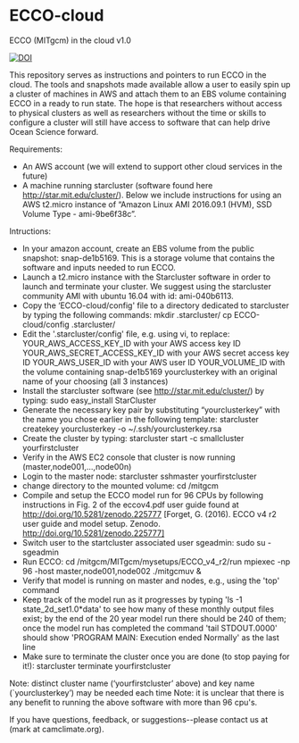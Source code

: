 # ECCO-cloud
ECCO (MITgcm) in the cloud v1.0

[![DOI](https://zenodo.org/badge/76081884.svg)](https://zenodo.org/badge/latestdoi/76081884)

This repository serves as instructions and pointers to run ECCO in the cloud.  The tools and snapshots made available allow a user to easily spin up a cluster of machines in AWS and attach them to an EBS volume containing ECCO in a ready to run state.  The hope is that researchers without access to physical clusters as well as researchers without the time or skills to configure a cluster will still have access to software that can help drive Ocean Science forward.

Requirements:
* An AWS account (we will extend to support other cloud services in the future)
* A machine running starcluster (software found here http://star.mit.edu/cluster/). Below we include instructions for using an AWS t2.micro instance of “Amazon Linux AMI 2016.09.1 (HVM), SSD Volume Type - ami-9be6f38c”.

Intructions:
* In your amazon account, create an EBS volume from the public snapshot: snap-de1b5169.  This is a storage volume that contains the software and inputs needed to run ECCO. 
* Launch a t2.micro instance with the Starcluster software in order to launch and terminate your cluster.  We suggest using the starcluster community AMI with ubuntu 16.04 with id: ami-040b6113.
* Copy the ‘ECCO-cloud/config' file to a directory dedicated to starcluster by typing the following commands:
  mkdir .starcluster/
  cp ECCO-cloud/config .starcluster/
* Edit the '.starcluster/config' file, e.g. using vi, to replace:
  YOUR_AWS_ACCESS_KEY_ID		with your AWS access key ID
  YOUR_AWS_SECRET_ACCESS_KEY_ID		with your AWS secret access key ID
  YOUR_AWS_USER_ID			with your AWS user ID 
  YOUR_VOLUME_ID			with the volume containing snap-de1b5169
  yourclusterkey 			with an original name of your choosing (all 3 instances)
* Install the starcluster software (see http://star.mit.edu/cluster/) by typing:
  sudo easy_install StarCluster
* Generate the necessary key pair by substituting “yourclusterkey” with the name 
  you chose earlier in the following template:
  starcluster createkey yourclusterkey -o ~/.ssh/yourclusterkey.rsa
* Create the cluster by typing:
  starcluster start -c smallcluster yourfirstcluster
* Verify in the AWS EC2 console that cluster is now running (master,node001,...,node00n)
* Login to the master node:
  starcluster sshmaster yourfirstcluster
* change directory to the mounted volume:
  cd /mitgcm
* Compile and setup the ECCO model run for 96 CPUs by following instructions in Fig. 2 of the
  eccov4.pdf user guide found at http://doi.org/10.5281/zenodo.225777 [Forget, G. (2016). 
  ECCO v4 r2 user guide and model setup. Zenodo. http://doi.org/10.5281/zenodo.225777]
* Switch user to the startcluster associated user sgeadmin:
  sudo su - sgeadmin
* Run ECCO:
  cd /mitgcm/MITgcm/mysetups/ECCO_v4_r2/run
  mpiexec -np 96 -host master,node001,node002 ./mitgcmuv &
* Verify that model is running on master and nodes, e.g., using the 'top' command
* Keep track of the model run as it progresses by typing 'ls -1 state_2d_set1.0*data' to see 
  how many of these monthly output files exist; by the end of the 20 year model run there should 
  be 240 of them; once the model run has completed the command 'tail STDOUT.0000' should show 
  'PROGRAM MAIN: Execution ended Normally' as the last line
* Make sure to terminate the cluster once you are done (to stop paying for it!):
  starcluster terminate yourfirstcluster

Note: distinct cluster name (‘yourfirstcluster’ above) and key name (`yourclusterkey’) may be needed each time
Note: it is unclear that there is any benefit to running the above software with more than 96 cpu's.

If you have questions, feedback, or suggestions--please contact us at (mark at camclimate.org).



